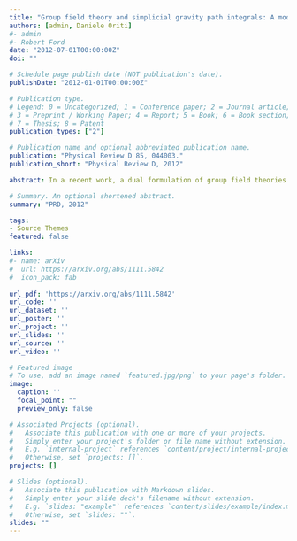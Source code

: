 ```yaml
---
title: "Group field theory and simplicial gravity path integrals: A model for Holst-Plebanski gravity"
authors: [admin, Daniele Oriti]
#- admin
#- Robert Ford
date: "2012-07-01T00:00:00Z"
doi: ""

# Schedule page publish date (NOT publication's date).
publishDate: "2012-01-01T00:00:00Z"

# Publication type.
# Legend: 0 = Uncategorized; 1 = Conference paper; 2 = Journal article;
# 3 = Preprint / Working Paper; 4 = Report; 5 = Book; 6 = Book section;
# 7 = Thesis; 8 = Patent
publication_types: ["2"]

# Publication name and optional abbreviated publication name.
publication: "Physical Review D 85, 044003."
publication_short: "Physical Review D, 2012"

abstract: In a recent work, a dual formulation of group field theories as non-commutative quantum field theories has been proposed, providing an exact duality between spin foam models and non-commutative simplicial path integrals for constrained BF theories. In light of this new framework, we define a model for 4d gravity which includes the Immirzi parameter gamma. It reproduces the Barrett-Crane amplitudes when gamma goes to infinity, but differs from existing models otherwise; in particular it does not require any rationality condition for gamma. We formulate the amplitudes both as BF simplicial path integrals with explicit non-commutative B variables, and in spin foam form in terms of Wigner 15j-symbols. Finally, we briefly discuss the correlation between neighboring simplices, often argued to be a problematic feature, for example, in the Barrett-Crane model.

# Summary. An optional shortened abstract.
summary: "PRD, 2012"

tags:
- Source Themes
featured: false

links:
#- name: arXiv
#  url: https://arxiv.org/abs/1111.5842
#  icon_pack: fab
  
url_pdf: 'https://arxiv.org/abs/1111.5842'
url_code: ''
url_dataset: ''
url_poster: ''
url_project: ''
url_slides: ''
url_source: ''
url_video: ''

# Featured image
# To use, add an image named `featured.jpg/png` to your page's folder. 
image:
  caption: ''
  focal_point: ""
  preview_only: false

# Associated Projects (optional).
#   Associate this publication with one or more of your projects.
#   Simply enter your project's folder or file name without extension.
#   E.g. `internal-project` references `content/project/internal-project/index.md`.
#   Otherwise, set `projects: []`.
projects: []

# Slides (optional).
#   Associate this publication with Markdown slides.
#   Simply enter your slide deck's filename without extension.
#   E.g. `slides: "example"` references `content/slides/example/index.md`.
#   Otherwise, set `slides: ""`.
slides: ""
---
```

